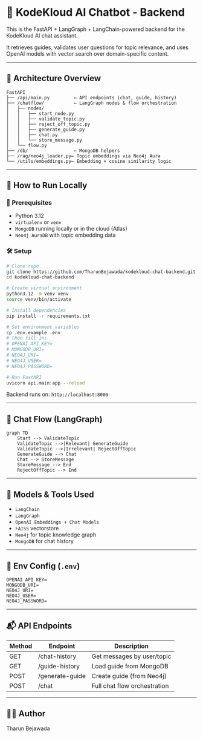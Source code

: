 # 🧠 KodeKloud AI Chatbot - Backend

This is the FastAPI + LangGraph + LangChain-powered backend for the KodeKloud AI chat assistant.

It retrieves guides, validates user questions for topic relevance, and uses OpenAI models with vector search over domain-specific content.

---

## 🔧 Architecture Overview

```
FastAPI
├── /api/main.py         ← API endpoints (chat, guide, history)
├── /chatflow/           ← LangGraph nodes & flow orchestration
│   ├── nodes/
│   │   ├── start_node.py
│   │   ├── validate_topic.py
│   │   ├── reject_off_topic.py
│   │   ├── generate_guide.py
│   │   ├── chat.py
│   │   └── store_message.py
│   └── flow.py
├── /db/                 ← MongoDB helpers
├── /rag/neo4j_loader.py← Topic embeddings via Neo4j Aura
└── /utils/embeddings.py← Embedding + cosine similarity logic
```

---

## 🚀 How to Run Locally

### 🔧 Prerequisites

- Python 3.12
- `virtualenv` or `venv`
- `MongoDB` running locally or in the cloud (Atlas)
- `Neo4j AuraDB` with topic embedding data

### 🛠️ Setup

```bash
# Clone repo
git clone https://github.com/TharunBejawada/kodekloud-chat-backend.git
cd kodekloud-chat-backend

# Create virtual environment
python3.12 -m venv venv
source venv/bin/activate

# Install dependencies
pip install -r requirements.txt

# Set environment variables
cp .env.example .env
# then fill in:
# OPENAI_API_KEY=
# MONGODB_URI=
# NEO4J_URI=
# NEO4J_USER=
# NEO4J_PASSWORD=

# Run FastAPI
uvicorn api.main:app --reload
```

Backend runs on: `http://localhost:8000`

---

## 🔄 Chat Flow (LangGraph)

```mermaid
graph TD
    Start --> ValidateTopic
    ValidateTopic -->|Relevant| GenerateGuide
    ValidateTopic -->|Irrelevant| RejectOffTopic
    GenerateGuide --> Chat
    Chat --> StoreMessage
    StoreMessage --> End
    RejectOffTopic --> End
```

---

## 🧠 Models & Tools Used

- `LangChain`
- `LangGraph`
- `OpenAI Embeddings + Chat Models`
- `FAISS` vectorstore
- `Neo4j` for topic knowledge graph
- `MongoDB` for chat history

---

## 🔐 Env Config (`.env`)

```
OPENAI_API_KEY=
MONGODB_URI=
NEO4J_URI=
NEO4J_USER=
NEO4J_PASSWORD=
```

---

## 📬 API Endpoints

| Method | Endpoint          | Description                 |
|--------|-------------------|-----------------------------|
| GET    | /chat-history     | Get messages by user/topic  |
| GET    | /guide-history    | Load guide from MongoDB     |
| POST   | /generate-guide   | Create guide (from Neo4j)   |
| POST   | /chat             | Full chat flow orchestration|

---

## 🧑‍💻 Author

Tharun Bejawada
